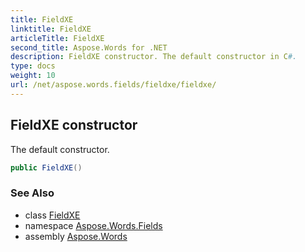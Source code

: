 ```yaml
---
title: FieldXE
linktitle: FieldXE
articleTitle: FieldXE
second_title: Aspose.Words for .NET
description: FieldXE constructor. The default constructor in C#.
type: docs
weight: 10
url: /net/aspose.words.fields/fieldxe/fieldxe/
---
```

## FieldXE constructor

The default constructor.

```csharp
public FieldXE()
```

### See Also

* class [FieldXE](../)
* namespace [Aspose.Words.Fields](../../../aspose.words.fields/)
* assembly [Aspose.Words](../../../)

